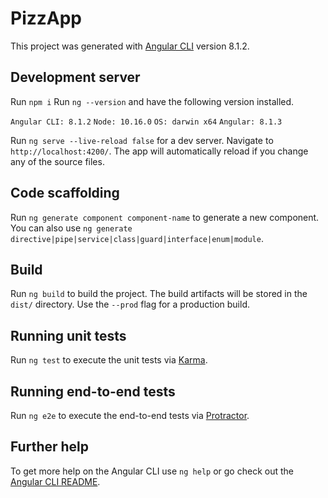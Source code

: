 # PizzApp

This project was generated with [Angular CLI](https://github.com/angular/angular-cli) version 8.1.2.

## Development server

Run `npm i`
Run `ng --version` and have the following version installed.

`Angular CLI: 8.1.2`
`Node: 10.16.0`
`OS: darwin x64`
`Angular: 8.1.3`

Run `ng serve --live-reload false` for a dev server. Navigate to `http://localhost:4200/`. The app will automatically reload if you change any of the source files.

## Code scaffolding

Run `ng generate component component-name` to generate a new component. You can also use `ng generate directive|pipe|service|class|guard|interface|enum|module`.

## Build

Run `ng build` to build the project. The build artifacts will be stored in the `dist/` directory. Use the `--prod` flag for a production build.

## Running unit tests

Run `ng test` to execute the unit tests via [Karma](https://karma-runner.github.io).

## Running end-to-end tests

Run `ng e2e` to execute the end-to-end tests via [Protractor](http://www.protractortest.org/).

## Further help

To get more help on the Angular CLI use `ng help` or go check out the [Angular CLI README](https://github.com/angular/angular-cli/blob/master/README.md).
